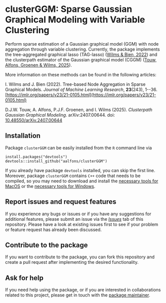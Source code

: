 # clusterGGM: Sparse Gaussian Graphical Modeling with Variable Clustering

Perform sparse estimation of a Gaussian graphical model (GGM) with node aggregation through variable clustering. Currently, the package implements the tree-aggregated graphical lasso (TAG-lasso) ([Wilms & Bien, 2022](https://jmlr.org/papers/v23/21-0105.html)) and the clusterpath estimator of the Gaussian graphical model (CGGM) ([Touw, Alfons, Groenen & Wilms, 2025](https://doi.org/10.48550/arXiv.2407.00644)).

More information on these methods can be found in the following articles:

I. Wilms and J. Bien (2022). Tree-based Node Aggregation in Sparse Graphical Models. *Journal of Machine Learning Research*, **23**(243), 1--36. [https://jmlr.org/papers/v23/21-0105.html](https://jmlr.org/papers/v23/21-0105.html)

D.J.W. Touw, A. Alfons, P.J.F. Groenen, and I. Wilms (2025). *Clusterpath Gaussian Graphical Modeling*. arXiv:2407.00644. doi: [10.48550/arXiv.2407.00644](https://doi.org/10.48550/arXiv.2407.00644)


## Installation

Package `clusterGGM` can be easily installed from the `R` command line via

```
install.packages("devtools")
devtools::install_github("aalfons/clusterGGM")
```

If you already have package `devtools` installed, you can skip the first line.  Moreover, package `clusterGGM` contains `C++` code that needs to be compiled, so you may need to download and install the [necessary tools for MacOS](https://cran.r-project.org/bin/macosx/tools/) or the [necessary tools for Windows](https://cran.r-project.org/bin/windows/Rtools/).


## Report issues and request features

If you experience any bugs or issues or if you have any suggestions for additional features, please submit an issue via the [*Issues*](https://github.com/aalfons/clusterGGM/issues) tab of this repository.  Please have a look at existing issues first to see if your problem or feature request has already been discussed.


## Contribute to the package

If you want to contribute to the package, you can fork this repository and create a pull request after implementing the desired functionality.


## Ask for help

If you need help using the package, or if you are interested in collaborations related to this project, please get in touch with the [package maintainer](https://personal.eur.nl/alfons/).

